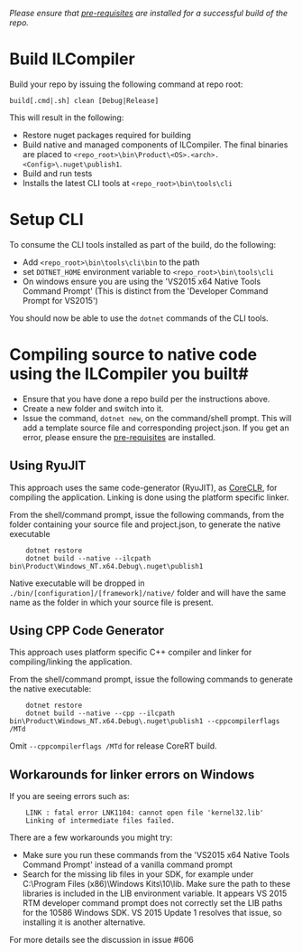 _Please ensure that [pre-requisites](prerequisites-for-building.md) are installed for a successful build of the repo._

# Build ILCompiler #

Build your repo by issuing the following command at repo root:

```
build[.cmd|.sh] clean [Debug|Release]
```

This will result in the following:

- Restore nuget packages required for building
- Build native and managed components of ILCompiler. The final binaries are placed to `<repo_root>\bin\Product\<OS>.<arch>.<Config>\.nuget\publish1`.
- Build and run tests
- Installs the latest CLI tools at `<repo_root>\bin\tools\cli`

# Setup CLI
To consume the CLI tools installed as part of the build, do the following:

* Add `<repo_root>\bin\tools\cli\bin` to the path
* set `DOTNET_HOME` environment variable to `<repo_root>\bin\tools\cli`
* On windows ensure you are using the 'VS2015 x64 Native Tools Command Prompt'
    (This is distinct from the 'Developer Command Prompt for VS2015')

You should now be able to use the `dotnet` commands of the CLI tools.

# Compiling source to native code using the ILCompiler you built#

* Ensure that you have done a repo build per the instructions above.
* Create a new folder and switch into it. 
* Issue the command, `dotnet new`, on the command/shell prompt. This will add a template source file and corresponding project.json. If you get an error, please ensure the [pre-requisites](prerequisites-for-building.md) are installed. 


## Using RyuJIT ##

This approach uses the same code-generator (RyuJIT), as [CoreCLR](https://github.com/dotnet/coreclr), for compiling the application. Linking is done using the platform specific linker.

From the shell/command prompt, issue the following commands, from the folder containing your source file and project.json, to generate the native executable

``` 
    dotnet restore
    dotnet build --native --ilcpath bin\Product\Windows_NT.x64.Debug\.nuget\publish1
``` 

Native executable will be dropped in `./bin/[configuration]/[framework]/native/` folder and will have the same name as the folder in which your source file is present.

## Using CPP Code Generator ##

This approach uses platform specific C++ compiler and linker for compiling/linking the application.

From the shell/command prompt, issue the following commands to generate the native executable:

``` 
    dotnet restore
    dotnet build --native --cpp --ilcpath bin\Product\Windows_NT.x64.Debug\.nuget\publish1 --cppcompilerflags /MTd
```

Omit `--cppcompilerflags /MTd` for release CoreRT build.

## Workarounds for linker errors on Windows ##

If you are seeing errors such as: 

```
    LINK : fatal error LNK1104: cannot open file 'kernel32.lib'
    Linking of intermediate files failed.
```

There are a few workarounds you might try:
 - Make sure you run these commands from the 'VS2015 x64 Native Tools Command Prompt' instead of a vanilla command prompt
 - Search for the missing lib files in your SDK, for example under C:\Program Files (x86)\Windows Kits\10\lib. Make sure the path to these libraries is included in the LIB environment variable. It appears VS 2015 RTM developer command prompt does not correctly set the LIB paths for the 10586 Windows SDK. VS 2015 Update 1 resolves that issue, so installing it is another alternative.

For more details see the discussion in issue #606
